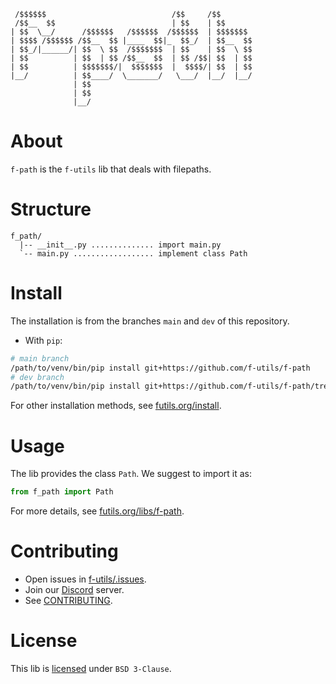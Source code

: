 
```
 /$$$$$$                            /$$     /$$      
 /$$__  $$                          | $$    | $$      
| $$  \__/      /$$$$$$   /$$$$$$  /$$$$$$  | $$$$$$$ 
| $$$$ /$$$$$$ /$$__  $$ |____  $$|_  $$_/  | $$__  $$
| $$_/|______/| $$  \ $$  /$$$$$$$  | $$    | $$  \ $$
| $$          | $$  | $$ /$$__  $$  | $$ /$$| $$  | $$
| $$          | $$$$$$$/|  $$$$$$$  |  $$$$/| $$  | $$
|__/          | $$____/  \_______/   \___/  |__/  |__/
              | $$                                    
              | $$                                    
              |__/         
```                       

# About

`f-path` is the  `f-utils` lib that deals with filepaths.

# Structure

```
f_path/
  |-- __init__.py .............. import main.py
  `-- main.py .................. implement class Path
```

# Install

The installation is from the branches `main` and `dev` of this repository.

- With `pip`:
```bash
# main branch
/path/to/venv/bin/pip install git+https://github.com/f-utils/f-path
# dev branch
/path/to/venv/bin/pip install git+https://github.com/f-utils/f-path/tree/dev
```

For other installation methods, see [futils.org/install](https://futils.org/docs/libs/install).

# Usage

The lib provides the class `Path`. We suggest to import it as:

```python
from f_path import Path
```

For more details, see [futils.org/libs/f-path](https://futils.org/libs/f-path).

# Contributing

- Open issues in [f-utils/.issues](https://github.com/f-utils/.issues).
- Join our [Discord](https://discord.gg/waANUyCUGE) server.
- See [CONTRIBUTING](https://github.com/f-utils/.github/blob/main/CONTRIBUTING.md).

# License

This lib is [licensed](./LICENSE) under `BSD 3-Clause`.

